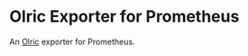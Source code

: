 # Olric Exporter for Prometheus

An [Olric](https://github.com/buraksezer/olric) exporter for Prometheus.
